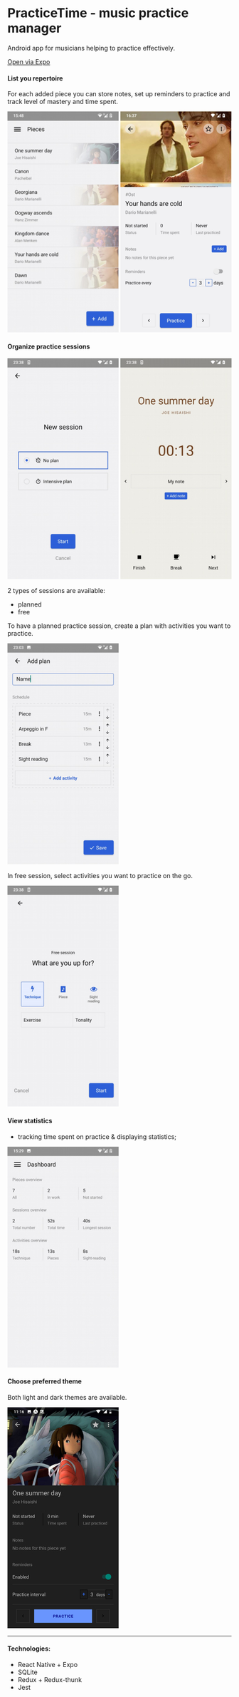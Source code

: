# PracticeTime - music practice manager

Android app for musicians helping to practice effectively.

[Open via Expo](https://expo.io/@kamennova/practiceManager)

#### List you repertoire

For each added piece you can store notes, set up reminders to practice and track level of mastery and time spent.

![](./reports/piece.png)  ![](./reports/piecePage.png)

#### Organize practice sessions

![](./reports/choice.png) ![](./reports/sc.png)

2 types of sessions are available:
* planned
* free

To have a planned practice session, create a plan with activities you want to practice.

![](./reports/plan.png)

In free session, select activities you want to practice on the go.

![](./reports/freechoice.png)  

#### View statistics

- tracking time spent on practice & displaying statistics;

![](./reports/stats.png)

#### Choose preferred theme

Both light and dark themes are available.

![](./reports/piece_dark.jpg)

---

#### Technologies:

- React Native + Expo
- SQLite
- Redux + Redux-thunk
- Jest 
